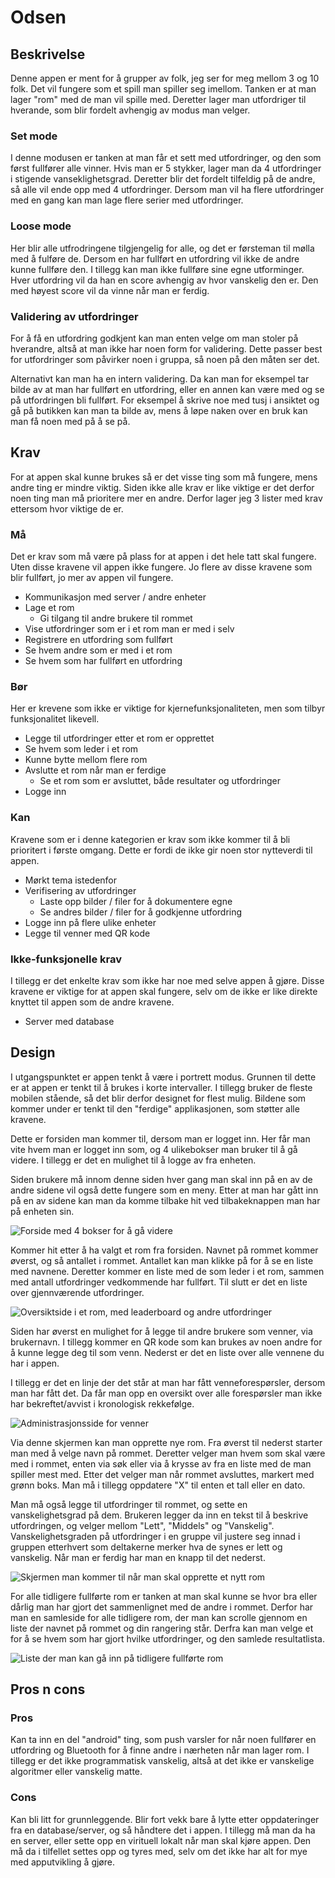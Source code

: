 # Odsen

## Beskrivelse
Denne appen er ment for å grupper av folk, jeg ser for meg mellom 3 og 10 folk. Det vil fungere som et spill man spiller seg imellom. Tanken er at man lager "rom" med de man vil spille med. Deretter lager man utfordriger til hverande, som blir fordelt avhengig av modus man velger.

### Set mode
I denne modusen er tanken at man får et sett med utfordringer, og den som først fullfører alle vinner. Hvis man er 5 stykker, lager man da 4 utfordringer i stigende vanseklighetsgrad. Deretter blir det fordelt tilfeldig på de andre, så alle vil ende opp med 4 utfordringer. Dersom man vil ha flere utfordringer med en gang kan man lage flere serier med utfordringer.

### Loose mode
Her blir alle utfrodringene tilgjengelig for alle, og det er førsteman til mølla med å fulføre de. Dersom en har fullført en utfordring vil ikke de andre kunne fullføre den. I tillegg kan man ikke fullføre sine egne utforminger. Hver utfordring vil da han en score avhengig av hvor vanskelig den er. Den med høyest score vil da vinne når man er ferdig.

### Validering av utfordringer
For å få en utfordring godkjent kan man enten velge om man stoler på hverandre, altså at man ikke har noen form for validering. Dette passer best for utfordringer som påvirker noen i gruppa, så noen på den måten ser det.

Alternativt kan man ha en intern validering. Da kan man for eksempel tar bilde av at man har fullført en utfordring, eller en annen kan være med og se på utfordringen bli fullført. For eksempel å skrive noe med tusj i ansiktet og gå på butikken kan man ta bilde av, mens å løpe naken over en bruk kan man få noen med på å se på.

## Krav
For at appen skal kunne brukes så er det visse ting som må fungere, mens andre ting er mindre viktig. Siden ikke alle krav er like viktige er det derfor noen ting man må prioritere mer en andre. Derfor lager jeg 3 lister med krav ettersom hvor viktige de er.

### Må
Det er krav som må være på plass for at appen i det hele tatt skal fungere. Uten disse kravene vil appen ikke fungere. Jo flere av disse kravene som blir fullført, jo mer av appen vil fungere.

* Kommunikasjon med server / andre enheter
* Lage et rom
  * Gi tilgang til andre brukere til rommet
* Vise utfordringer som er i et rom man er med i selv
* Registrere en utfordring som fullført
* Se hvem andre som er med i et rom
* Se hvem som har fullført en utfordring

### Bør
Her er krevene som ikke er viktige for kjernefunksjonaliteten, men som tilbyr funksjonalitet likevell.

* Legge til utfordringer etter et rom er opprettet
* Se hvem som leder i et rom
* Kunne bytte mellom flere rom
* Avslutte et rom når man er ferdige
  * Se et rom som er avsluttet, både resultater og utfordringer
* Logge inn

### Kan
Kravene som er i denne kategorien er krav som ikke kommer til å bli prioritert i første omgang. Dette er fordi de ikke gir noen stor nytteverdi til appen.

* Mørkt tema istedenfor
* Verifisering av utfordringer
  * Laste opp bilder / filer for å dokumentere egne
  * Se andres bilder / filer for å godkjenne utfordring
* Logge inn på flere ulike enheter
* Legge til venner med QR kode
  

### Ikke-funksjonelle krav
I tillegg er det enkelte krav som ikke har noe med selve appen å gjøre. Disse kravene er viktige for at appen skal fungere, selv om de ikke er like direkte knyttet til appen som de andre kravene.
* Server med database

## Design
I utgangspunktet er appen tenkt å være i portrett modus. Grunnen til dette er at appen er tenkt til å brukes i korte intervaller. I tillegg bruker de fleste mobilen stående, så det blir derfor designet for flest mulig. Bildene som kommer under er tenkt til den "ferdige" applikasjonen, som støtter alle kravene.

Dette er forsiden man kommer til, dersom man er logget inn. Her får man vite hvem man er logget inn som, og 4 ulikebokser man bruker til å gå videre. I tillegg er det en mulighet til å logge av fra enheten.

Siden brukere må innom denne siden hver gang man skal inn på en av de andre sidene vil også dette fungere som en meny. Etter at man har gått inn på en av sidene kan man da komme tilbake hit ved tilbakeknappen man har på enheten sin.

![Forside med 4 bokser for å gå videre](bilder/forside.png)

Kommer hit etter å ha valgt et rom fra forsiden. Navnet på rommet kommer øverst, og så antallet i rommet. Antallet kan man klikke på for å se en liste med navnene. Deretter kommer en liste med de som leder i et rom, sammen med antall utfordringer vedkommende har fullført. Til slutt er det en liste over gjennværende utfordringer.

![Oversiktside i et rom, med leaderboard og andre utfordringer](bilder/startet_rom.png)

Siden har øverst en mulighet for å legge til andre brukere som venner, via brukernavn. I tillegg kommer en QR kode som kan brukes av noen andre for å kunne legge deg til som venn. Nederst er det en liste over alle vennene du har i appen.

I tillegg er det en linje der det står at man har fått venneforespørsler, dersom man har fått det. Da får man opp en oversikt over alle forespørsler man ikke har bekreftet/avvist i kronologisk rekkefølge.

![Administrasjonsside for venner](bilder/venner.png)

Via denne skjermen kan man opprette nye rom. Fra øverst til nederst starter man med å velge navn på rommet. Deretter velger man hvem som skal være med i rommet, enten via søk eller via å krysse av fra en liste med de man spiller mest med. Etter det velger man når rommet avsluttes, markert med grønn boks. Man må i tillegg oppdatere "X" til enten et tall eller en dato.

Man må også legge til utfordringer til rommet, og sette en vanskelighetsgrad på dem. Brukeren legger da inn en tekst til å beskrive utfordringen, og velger mellom "Lett", "Middels" og "Vanskelig". Vanskelighetsgraden på utfordringer i en gruppe vil justere seg innad i gruppen etterhvert som deltakerne merker hva de synes er lett og vanskelig. Når man er ferdig har man en knapp til det nederst.

![Skjermen man kommer til når man skal opprette et nytt rom](bilder/lag_nytt_rom.png)

For alle tidligere fullførte rom er tanken at man skal kunne se hvor bra eller dårlig man har gjort det sammenlignet med de andre i rommet. Derfor har man en samleside for alle tidligere rom, der man kan scrolle gjennom en liste der navnet på rommet og din rangering står. Derfra kan man velge et for å se hvem som har gjort hvilke utfordringer, og den samlede resultatlista.

![Liste der man kan gå inn på tidligere fullførte rom](bilder/ferdige_rom.png)

## Pros n cons

### Pros
Kan ta inn en del "android" ting, som push varsler for når noen fullfører en utfordring og Bluetooth for å finne andre i nærheten når man lager rom. I tillegg er det ikke programmatisk vanskelig, altså at det ikke er vanskelige algoritmer eller vanskelig matte.

### Cons
Kan bli litt for grunnleggende. Blir fort vekk bare å lytte etter oppdateringer fra en database/server, og så håndtere det i appen. I tillegg må man da ha en server, eller sette opp en virituell lokalt når man skal kjøre appen. Den må da i tilfellet settes opp og tyres med, selv om det ikke har alt for mye med apputvikling å gjøre.
